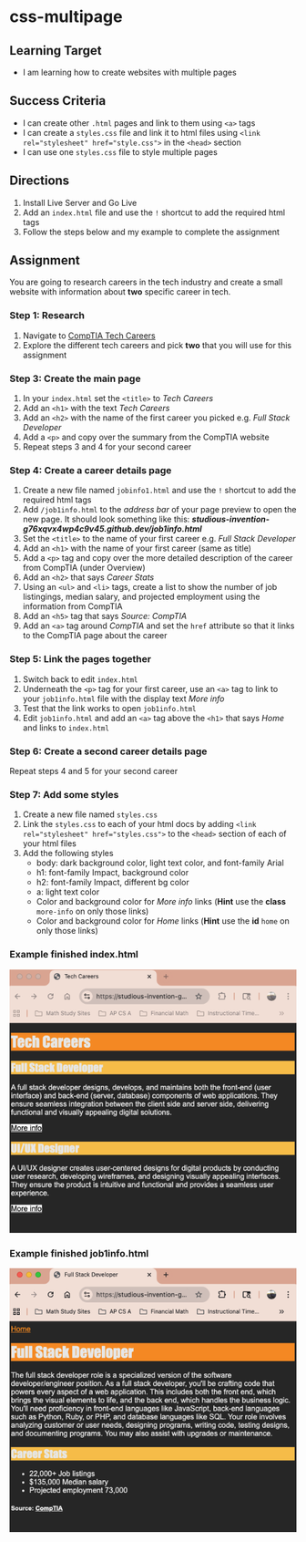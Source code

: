 # css-multipage

## Learning Target
- I am learning how to create websites with multiple pages

## Success Criteria
- I can create other ```.html``` pages and link to them using ```<a>``` tags
- I can create a ```styles.css``` file and link it to html files using ```<link rel="stylesheet" href="style.css">``` in the ```<head>``` section
- I can use one ```styles.css``` file to style multiple pages



## Directions
1. Install Live Server and Go Live
2. Add an ```index.html``` file and use the ```!``` shortcut to add the required html tags
3. Follow the steps below and my example to complete the assignment

## Assignment
You are going to research careers in the tech industry and create a small website with information about **two** specific career in tech.

### Step 1: Research
1. Navigate to [CompTIA Tech Careers](https://www.comptia.org/en-us/explore-careers/job-roles/?page=1&category=all)
2. Explore the different tech careers and pick **two** that you will use for this assignment

### Step 3: Create the main page
1. In your ```index.html``` set the ```<title>``` to *Tech Careers*
2. Add an ```<h1>``` with the text *Tech Careers*
3. Add an ```<h2>``` with the name of the first career you picked e.g. *Full Stack Developer*
4. Add a ```<p>``` and copy over the summary from the CompTIA website
5. Repeat steps 3 and 4 for your second career

### Step 4: Create a career details page
1. Create a new file named ```jobinfo1.html``` and use the ```!``` shortcut to add the required html tags
2. Add ```/job1info.html``` to the *address bar* of your page preview to open the new page. It should look something like this: ***studious-invention-g76xqvx4wp4c9v45.github.dev/job1info.html***
2. Set the ```<title>``` to the name of your first career e.g. *Full Stack Developer*
3. Add an ```<h1>``` with the name of your first career (same as title)
4. Add a ```<p>``` tag and copy over the more detailed description of the career from CompTIA (under Overview)
5. Add an ```<h2>``` that says *Career Stats*
6. Using an ```<ul>``` and ```<li>``` tags, create a list to show the number of job listingings, median salary, and projected employment using the information from CompTIA
7. Add an ```<h5>``` tag that says *Source: CompTIA*
8. Add an ```<a>``` tag around *CompTIA* and set the ```href``` attribute so that it links to the CompTIA page about the career

### Step 5: Link the pages together
1. Switch back to edit ```index.html```
2. Underneath the ```<p>``` tag for your first career, use an ```<a>``` tag to link to your ```job1info.html``` file with the display text *More info*
3. Test that the link works to open ```job1info.html```
4. Edit ```job1info.html``` and add an ```<a>``` tag above the ```<h1>``` that says *Home* and links to ```index.html```

### Step 6: Create a second career details page
Repeat steps 4 and 5 for your second career

### Step 7: Add some styles
1. Create a new file named ```styles.css```
2. Link the ```styles.css``` to each of your html docs by adding ```<link rel="stylesheet" href="styles.css">``` to the ```<head>``` section of each of your html files
3. Add the following styles
    - body: dark background color, light text color, and font-family Arial
    - h1: font-family Impact, background color
    - h2: font-family Impact, different bg color
    - a: light text color
    - Color and background color for *More info* links (**Hint** use the **class** ```more-info``` on only those links)
    - Color and background color for *Home* links (**Hint** use the **id** ```home``` on only those links)

### Example finished index.html
![alt text](image.png) 

### Example finished job1info.html
![alt text](image-1.png)